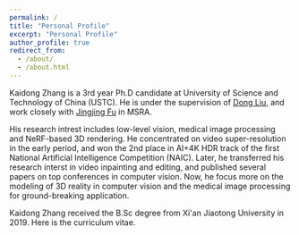 ```yaml
---
permalink: /
title: "Personal Profile"
excerpt: "Personal Profile"
author_profile: true
redirect_from: 
  - /about/
  - /about.html
---
```


Kaidong Zhang is a 3rd year Ph.D candidate at University of Science and Technology of China (USTC). He is under the supervision of [Dong Liu](http://staff.ustc.edu.cn/~dongeliu/), and work closely with [Jingjing Fu](https://www.microsoft.com/en-us/research/people/jifu/) in MSRA. 

His research intrest includes low-level vision, medical image processing and NeRF-based 3D rendering. He concentrated on video super-resolution in the early period, and won the 2nd place in AI+4K HDR track of the first National Artificial Intelligence Competition (NAIC). Later, he transferred his research interst in video inpainting and editing, and published several papers on top conferences in computer vision. Now, he focus more on the modeling of 3D reality in computer vision and the medical image processing for ground-breaking application. 

Kaidong Zhang received the B.Sc degree from Xi'an Jiaotong University in 2019. Here is the curriculum vitae.
